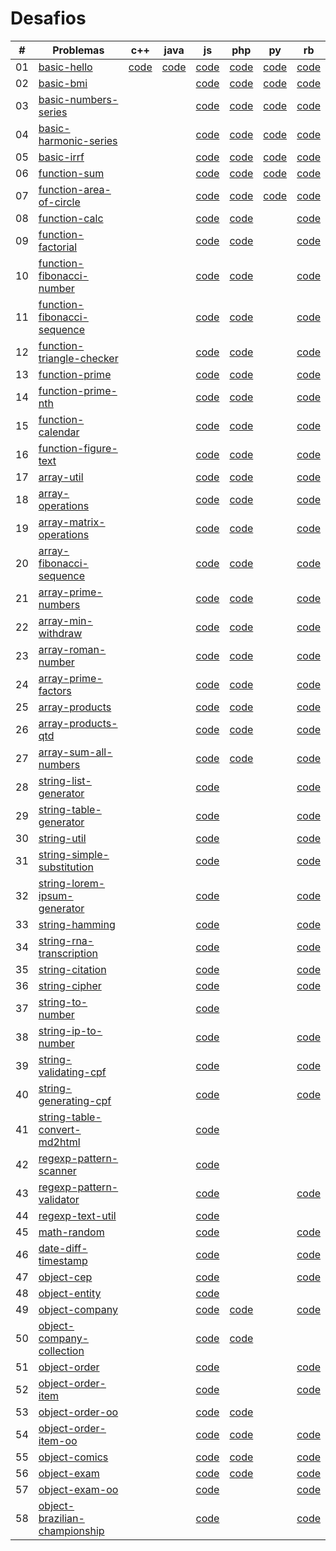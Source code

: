 # Desafios

| #   | Problemas                                                       | c++                                                                                    | java                                                                                    | js                                                                                                      | php                                                                                                    | py                                                                                                    | rb                                                                                                        |
| --- | --------------------------------------------------------------- | -------------------------------------------------------------------------------------- | --------------------------------------------------------------------------------------- | ------------------------------------------------------------------------------------------------------- | ------------------------------------------------------------------------------------------------------ | ----------------------------------------------------------------------------------------------------- | --------------------------------------------------------------------------------------------------------- |
| 01  | [basic-hello](basic-hello/)                                     | [code](https://ifpb.github.io/exercises/problems/algorithms/basic-hello/cpp/code.html) | [code](https://ifpb.github.io/exercises/problems/algorithms/basic-hello/java/code.html) | [code](https://ifpb.github.io/exercises/problems/algorithms/basic-hello/js/code.html)                   | [code](https://ifpb.github.io/exercises/problems/algorithms/basic-hello/php/code.html)                 | [code](https://ifpb.github.io/exercises/problems/algorithms/basic-hello/python/code.html)             | [code](https://ifpb.github.io/exercises/problems/algorithms/basic-hello/ruby/code.html)                   |
| 02  | [basic-bmi](basic-bmi/)                                         |                                                                                        |                                                                                         | [code](https://ifpb.github.io/exercises/problems/algorithms/basic-bmi/js/code.html)                     | [code](https://ifpb.github.io/exercises/problems/algorithms/basic-bmi/php/code.html)                   | [code](https://ifpb.github.io/exercises/problems/algorithms/basic-bmi/python/code.html)               | [code](https://ifpb.github.io/exercises/problems/algorithms/basic-bmi/ruby/code.html)                     |
| 03  | [basic-numbers-series](basic-numbers-series/)                   |                                                                                        |                                                                                         | [code](https://ifpb.github.io/exercises/problems/algorithms/basic-numbers-series/js/code.html)          | [code](https://ifpb.github.io/exercises/problems/algorithms/basic-numbers-series/php/code.html)        | [code](https://ifpb.github.io/exercises/problems/algorithms/basic-numbers-series/python/code.html)    | [code](https://ifpb.github.io/exercises/problems/algorithms/basic-numbers-series/ruby/code.html)          |
| 04  | [basic-harmonic-series](basic-harmonic-series/)                 |                                                                                        |                                                                                         | [code](https://ifpb.github.io/exercises/problems/algorithms/basic-harmonic-series/js/code.html)         | [code](https://ifpb.github.io/exercises/problems/algorithms/basic-harmonic-series/php/code.html)       | [code](https://ifpb.github.io/exercises/problems/algorithms/basic-harmonic-series/python/code.html)   | [code](https://ifpb.github.io/exercises/problems/algorithms/basic-harmonic-series/ruby/code.html)         |
| 05  | [basic-irrf](basic-irrf/)                                       |                                                                                        |                                                                                         | [code](https://ifpb.github.io/exercises/problems/algorithms/basic-irrf/js/code.html)                    | [code](https://ifpb.github.io/exercises/problems/algorithms/basic-irrf/php/code.html)                  | [code](https://ifpb.github.io/exercises/problems/algorithms/basic-irrf/python/code.html)              | [code](https://ifpb.github.io/exercises/problems/algorithms/basic-irrf/ruby/code.html)                    |
| 06  | [function-sum](function-sum/)                                   |                                                                                        |                                                                                         | [code](https://ifpb.github.io/exercises/problems/algorithms/function-sum/js/code.html)                  | [code](https://ifpb.github.io/exercises/problems/algorithms/function-sum/php/code.html)                | [code](https://ifpb.github.io/exercises/problems/algorithms/function-sum/python/code.html)            | [code](https://ifpb.github.io/exercises/problems/algorithms/function-sum/ruby/code.html)                  |
| 07  | [function-area-of-circle](function-area-of-circle/)             |                                                                                        |                                                                                         | [code](https://ifpb.github.io/exercises/problems/algorithms/function-area-of-circle/js/code.html)       | [code](https://ifpb.github.io/exercises/problems/algorithms/function-area-of-circle/php/code.html)     | [code](https://ifpb.github.io/exercises/problems/algorithms/function-area-of-circle/python/code.html) | [code](https://ifpb.github.io/exercises/problems/algorithms/function-area-of-circle/ruby/code.html)       |
| 08  | [function-calc](function-calc/)                                 |                                                                                        |                                                                                         | [code](https://ifpb.github.io/exercises/problems/algorithms/function-calc/js/code.html)                 | [code](https://ifpb.github.io/exercises/problems/algorithms/function-calc/php/code.html)               |                                                                                                       | [code](https://ifpb.github.io/exercises/problems/algorithms/function-calc/ruby/code.html)                 |
| 09  | [function-factorial](function-factorial/)                       |                                                                                        |                                                                                         | [code](https://ifpb.github.io/exercises/problems/algorithms/function-factorial/js/code.html)            | [code](https://ifpb.github.io/exercises/problems/algorithms/function-factorial/php/code.html)          |                                                                                                       | [code](https://ifpb.github.io/exercises/problems/algorithms/function-factorial/ruby/code.html)            |
| 10  | [function-fibonacci-number](function-fibonacci-number/)         |                                                                                        |                                                                                         | [code](https://ifpb.github.io/exercises/problems/algorithms/function-fibonacci-number/js/code.html)     | [code](https://ifpb.github.io/exercises/problems/algorithms/function-fibonacci-number/php/code.html)   |                                                                                                       | [code](https://ifpb.github.io/exercises/problems/algorithms/function-fibonacci-number/ruby/code.html)     |
| 11  | [function-fibonacci-sequence](function-fibonacci-sequence/)     |                                                                                        |                                                                                         | [code](https://ifpb.github.io/exercises/problems/algorithms/function-fibonacci-sequence/js/code.html)   | [code](https://ifpb.github.io/exercises/problems/algorithms/function-fibonacci-sequence/php/code.html) |                                                                                                       | [code](https://ifpb.github.io/exercises/problems/algorithms/function-fibonacci-sequence/ruby/code.html)   |
| 12  | [function-triangle-checker](function-triangle-checker/)         |                                                                                        |                                                                                         | [code](https://ifpb.github.io/exercises/problems/algorithms/function-triangle-checker/js/code.html)     | [code](https://ifpb.github.io/exercises/problems/algorithms/function-triangle-checker/php/code.html)   |                                                                                                       | [code](https://ifpb.github.io/exercises/problems/algorithms/function-triangle-checker/ruby/code.html)     |
| 13  | [function-prime](function-prime/)                               |                                                                                        |                                                                                         | [code](https://ifpb.github.io/exercises/problems/algorithms/function-prime/js/code.html)                | [code](https://ifpb.github.io/exercises/problems/algorithms/function-prime/php/code.html)              |                                                                                                       | [code](https://ifpb.github.io/exercises/problems/algorithms/function-prime/ruby/code.html)                |
| 14  | [function-prime-nth](function-prime-nth/)                       |                                                                                        |                                                                                         | [code](https://ifpb.github.io/exercises/problems/algorithms/function-prime-nth/js/code.html)            | [code](https://ifpb.github.io/exercises/problems/algorithms/function-prime-nth/php/code.html)          |                                                                                                       | [code](https://ifpb.github.io/exercises/problems/algorithms/function-prime-nth/ruby/code.html)            |
| 15  | [function-calendar](function-calendar/)                         |                                                                                        |                                                                                         | [code](https://ifpb.github.io/exercises/problems/algorithms/function-calendar/js/code.html)             | [code](https://ifpb.github.io/exercises/problems/algorithms/function-calendar/php/code.html)           |                                                                                                       | [code](https://ifpb.github.io/exercises/problems/algorithms/function-calendar/ruby/code.html)             |
| 16  | [function-figure-text](function-figure-text/)                   |                                                                                        |                                                                                         | [code](https://ifpb.github.io/exercises/problems/algorithms/function-figure-text/js/code.html)          | [code](https://ifpb.github.io/exercises/problems/algorithms/function-figure-text/php/code.html)        |                                                                                                       | [code](https://ifpb.github.io/exercises/problems/algorithms/function-figure-text/ruby/code.html)          |
| 17  | [array-util](array-util/)                                       |                                                                                        |                                                                                         | [code](https://ifpb.github.io/exercises/problems/algorithms/array-util/js/code.html)                    | [code](https://ifpb.github.io/exercises/problems/algorithms/array-util/php/code.html)                  |                                                                                                       | [code](https://ifpb.github.io/exercises/problems/algorithms/array-util/ruby/code.html)                    |
| 18  | [array-operations](array-operations/)                           |                                                                                        |                                                                                         | [code](https://ifpb.github.io/exercises/problems/algorithms/array-operations/js/code.html)              | [code](https://ifpb.github.io/exercises/problems/algorithms/array-operations/php/code.html)            |                                                                                                       | [code](https://ifpb.github.io/exercises/problems/algorithms/array-operations/ruby/code.html)              |
| 19  | [array-matrix-operations](array-matrix-operations/)             |                                                                                        |                                                                                         | [code](https://ifpb.github.io/exercises/problems/algorithms/array-matrix-operations/js/code.html)       | [code](https://ifpb.github.io/exercises/problems/algorithms/array-matrix-operations/php/code.html)     |                                                                                                       | [code](https://ifpb.github.io/exercises/problems/algorithms/array-matrix-operations/ruby/code.html)       |
| 20  | [array-fibonacci-sequence](array-fibonacci-sequence/)           |                                                                                        |                                                                                         | [code](https://ifpb.github.io/exercises/problems/algorithms/array-fibonacci-sequence/js/code.html)      | [code](https://ifpb.github.io/exercises/problems/algorithms/array-fibonacci-sequence/php/code.html)    |                                                                                                       | [code](https://ifpb.github.io/exercises/problems/algorithms/array-fibonacci-sequence/ruby/code.html)      |
| 21  | [array-prime-numbers](array-prime-numbers/)                     |                                                                                        |                                                                                         | [code](https://ifpb.github.io/exercises/problems/algorithms/array-prime-numbers/js/code.html)           | [code](https://ifpb.github.io/exercises/problems/algorithms/array-prime-numbers/php/code.html)         |                                                                                                       | [code](https://ifpb.github.io/exercises/problems/algorithms/array-prime-numbers/ruby/code.html)           |
| 22  | [array-min-withdraw](array-min-withdraw/)                       |                                                                                        |                                                                                         | [code](https://ifpb.github.io/exercises/problems/algorithms/array-min-withdraw/js/code.html)            | [code](https://ifpb.github.io/exercises/problems/algorithms/array-min-withdraw/php/code.html)          |                                                                                                       | [code](https://ifpb.github.io/exercises/problems/algorithms/array-min-withdraw/ruby/code.html)            |
| 23  | [array-roman-number](array-roman-number/)                       |                                                                                        |                                                                                         | [code](https://ifpb.github.io/exercises/problems/algorithms/array-roman-number/js/code.html)            | [code](https://ifpb.github.io/exercises/problems/algorithms/array-roman-number/php/code.html)          |                                                                                                       | [code](https://ifpb.github.io/exercises/problems/algorithms/array-roman-number/ruby/code.html)            |
| 24  | [array-prime-factors](array-prime-factors/)                     |                                                                                        |                                                                                         | [code](https://ifpb.github.io/exercises/problems/algorithms/array-prime-factors/js/code.html)           | [code](https://ifpb.github.io/exercises/problems/algorithms/array-prime-factors/php/code.html)         |                                                                                                       | [code](https://ifpb.github.io/exercises/problems/algorithms/array-prime-factors/ruby/code.html)           |
| 25  | [array-products](array-products/)                               |                                                                                        |                                                                                         | [code](https://ifpb.github.io/exercises/problems/algorithms/array-products/js/code.html)                | [code](https://ifpb.github.io/exercises/problems/algorithms/array-products/php/code.html)              |                                                                                                       | [code](https://ifpb.github.io/exercises/problems/algorithms/array-products/ruby/code.html)                |
| 26  | [array-products-qtd](array-products-qtd/)                       |                                                                                        |                                                                                         | [code](https://ifpb.github.io/exercises/problems/algorithms/array-products-qtd/js/code.html)            | [code](https://ifpb.github.io/exercises/problems/algorithms/array-products-qtd/php/code.html)          |                                                                                                       | [code](https://ifpb.github.io/exercises/problems/algorithms/array-products-qtd/ruby/code.html)            |
| 27  | [array-sum-all-numbers](array-sum-all-numbers/)                 |                                                                                        |                                                                                         | [code](https://ifpb.github.io/exercises/problems/algorithms/array-sum-all-numbers/js/code.html)         | [code](https://ifpb.github.io/exercises/problems/algorithms/array-sum-all-numbers/php/code.html)       |                                                                                                       | [code](https://ifpb.github.io/exercises/problems/algorithms/array-sum-all-numbers/ruby/code.html)         |
| 28  | [string-list-generator](string-list-generator/)                 |                                                                                        |                                                                                         | [code](https://ifpb.github.io/exercises/problems/algorithms/string-list-generator/js/code.html)         |                                                                                                        |                                                                                                       | [code](https://ifpb.github.io/exercises/problems/algorithms/string-list-generator/ruby/code.html)         |
| 29  | [string-table-generator](string-table-generator/)               |                                                                                        |                                                                                         | [code](https://ifpb.github.io/exercises/problems/algorithms/string-table-generator/js/code.html)        |                                                                                                        |                                                                                                       | [code](https://ifpb.github.io/exercises/problems/algorithms/string-table-generator/ruby/code.html)        |
| 30  | [string-util](string-util/)                                     |                                                                                        |                                                                                         | [code](https://ifpb.github.io/exercises/problems/algorithms/string-util/js/code.html)                   |                                                                                                        |                                                                                                       | [code](https://ifpb.github.io/exercises/problems/algorithms/string-util/ruby/code.html)                   |
| 31  | [string-simple-substitution](string-simple-substitution/)       |                                                                                        |                                                                                         | [code](https://ifpb.github.io/exercises/problems/algorithms/string-simple-substitution/js/code.html)    |                                                                                                        |                                                                                                       | [code](https://ifpb.github.io/exercises/problems/algorithms/string-simple-substitution/ruby/code.html)    |
| 32  | [string-lorem-ipsum-generator](string-lorem-ipsum-generator/)   |                                                                                        |                                                                                         | [code](https://ifpb.github.io/exercises/problems/algorithms/string-lorem-ipsum-generator/js/code.html)  |                                                                                                        |                                                                                                       | [code](https://ifpb.github.io/exercises/problems/algorithms/string-lorem-ipsum-generator/ruby/code.html)  |
| 33  | [string-hamming](string-hamming/)                               |                                                                                        |                                                                                         | [code](https://ifpb.github.io/exercises/problems/algorithms/string-hamming/js/code.html)                |                                                                                                        |                                                                                                       | [code](https://ifpb.github.io/exercises/problems/algorithms/string-hamming/ruby/code.html)                |
| 34  | [string-rna-transcription](string-rna-transcription/)           |                                                                                        |                                                                                         | [code](https://ifpb.github.io/exercises/problems/algorithms/string-rna-transcription/js/code.html)      |                                                                                                        |                                                                                                       | [code](https://ifpb.github.io/exercises/problems/algorithms/string-rna-transcription/ruby/code.html)      |
| 35  | [string-citation](string-citation/)                             |                                                                                        |                                                                                         | [code](https://ifpb.github.io/exercises/problems/algorithms/string-citation/js/code.html)               |                                                                                                        |                                                                                                       | [code](https://ifpb.github.io/exercises/problems/algorithms/string-citation/ruby/code.html)               |
| 36  | [string-cipher](string-cipher/)                                 |                                                                                        |                                                                                         | [code](https://ifpb.github.io/exercises/problems/algorithms/string-cipher/js/code.html)                 |                                                                                                        |                                                                                                       | [code](https://ifpb.github.io/exercises/problems/algorithms/string-cipher/ruby/code.html)                 |
| 37  | [string-to-number](string-to-number/)                           |                                                                                        |                                                                                         | [code](https://ifpb.github.io/exercises/problems/algorithms/string-to-number/js/code.html)              |                                                                                                        |                                                                                                       |                                                                                                           |
| 38  | [string-ip-to-number](string-ip-to-number/)                     |                                                                                        |                                                                                         | [code](https://ifpb.github.io/exercises/problems/algorithms/string-ip-to-number/js/code.html)           |                                                                                                        |                                                                                                       | [code](https://ifpb.github.io/exercises/problems/algorithms/string-ip-to-number/ruby/code.html)           |
| 39  | [string-validating-cpf](string-validating-cpf/)                 |                                                                                        |                                                                                         | [code](https://ifpb.github.io/exercises/problems/algorithms/string-validating-cpf/js/code.html)         |                                                                                                        |                                                                                                       | [code](https://ifpb.github.io/exercises/problems/algorithms/string-validating-cpf/ruby/code.html)         |
| 40  | [string-generating-cpf](string-generating-cpf/)                 |                                                                                        |                                                                                         | [code](https://ifpb.github.io/exercises/problems/algorithms/string-generating-cpf/js/code.html)         |                                                                                                        |                                                                                                       | [code](https://ifpb.github.io/exercises/problems/algorithms/string-generating-cpf/ruby/code.html)         |
| 41  | [string-table-convert-md2html](string-table-convert-md2html/)   |                                                                                        |                                                                                         | [code](https://ifpb.github.io/exercises/problems/algorithms/string-table-convert-md2html/js/code.html)  |                                                                                                        |                                                                                                       |                                                                                                           |
| 42  | [regexp-pattern-scanner](regexp-pattern-scanner/)               |                                                                                        |                                                                                         | [code](https://ifpb.github.io/exercises/problems/algorithms/regexp-pattern-scanner/js/code.html)        |                                                                                                        |                                                                                                       |                                                                                                           |
| 43  | [regexp-pattern-validator](regexp-pattern-validator/)           |                                                                                        |                                                                                         | [code](https://ifpb.github.io/exercises/problems/algorithms/regexp-pattern-validator/js/code.html)      |                                                                                                        |                                                                                                       | [code](https://ifpb.github.io/exercises/problems/algorithms/regexp-pattern-validator/ruby/code.html)      |
| 44  | [regexp-text-util](regexp-text-util/)                           |                                                                                        |                                                                                         | [code](https://ifpb.github.io/exercises/problems/algorithms/regexp-text-util/js/code.html)              |                                                                                                        |                                                                                                       |                                                                                                           |
| 45  | [math-random](math-random/)                                     |                                                                                        |                                                                                         | [code](https://ifpb.github.io/exercises/problems/algorithms/math-random/js/code.html)                   |                                                                                                        |                                                                                                       | [code](https://ifpb.github.io/exercises/problems/algorithms/math-random/ruby/code.html)                   |
| 46  | [date-diff-timestamp](date-diff-timestamp/)                     |                                                                                        |                                                                                         | [code](https://ifpb.github.io/exercises/problems/algorithms/date-diff-timestamp/js/code.html)           |                                                                                                        |                                                                                                       | [code](https://ifpb.github.io/exercises/problems/algorithms/date-diff-timestamp/ruby/code.html)           |
| 47  | [object-cep](object-cep/)                                       |                                                                                        |                                                                                         | [code](https://ifpb.github.io/exercises/problems/algorithms/object-cep/js/code.html)                    |                                                                                                        |                                                                                                       | [code](https://ifpb.github.io/exercises/problems/algorithms/object-cep/ruby/code.html)                    |
| 48  | [object-entity](object-entity/)                                 |                                                                                        |                                                                                         | [code](https://ifpb.github.io/exercises/problems/algorithms/object-entity/js/code.html)                 |                                                                                                        |                                                                                                       |                                                                                                           |
| 49  | [object-company](object-company/)                               |                                                                                        |                                                                                         | [code](https://ifpb.github.io/exercises/problems/algorithms/object-company/js/code.html)                | [code](https://ifpb.github.io/exercises/problems/algorithms/object-company/php/code.html)              |                                                                                                       | [code](https://ifpb.github.io/exercises/problems/algorithms/object-company/ruby/code.html)                |
| 50  | [object-company-collection](object-company-collection/)         |                                                                                        |                                                                                         | [code](https://ifpb.github.io/exercises/problems/algorithms/object-company-collection/js/code.html)     | [code](https://ifpb.github.io/exercises/problems/algorithms/object-company-collection/php/code.html)   |                                                                                                       |                                                                                                           |
| 51  | [object-order](object-order/)                                   |                                                                                        |                                                                                         | [code](https://ifpb.github.io/exercises/problems/algorithms/object-order/js/code.html)                  |                                                                                                        |                                                                                                       | [code](https://ifpb.github.io/exercises/problems/algorithms/object-order/ruby/code.html)                  |
| 52  | [object-order-item](object-order-item/)                         |                                                                                        |                                                                                         | [code](https://ifpb.github.io/exercises/problems/algorithms/object-order-item/js/code.html)             |                                                                                                        |                                                                                                       | [code](https://ifpb.github.io/exercises/problems/algorithms/object-order-item/ruby/code.html)             |
| 53  | [object-order-oo](object-order-oo/)                             |                                                                                        |                                                                                         | [code](https://ifpb.github.io/exercises/problems/algorithms/object-order-oo/js/code.html)               | [code](https://ifpb.github.io/exercises/problems/algorithms/object-order-oo/php/code.html)             |                                                                                                       |                                                                                                           |
| 54  | [object-order-item-oo](object-order-item-oo/)                   |                                                                                        |                                                                                         | [code](https://ifpb.github.io/exercises/problems/algorithms/object-order-item-oo/js/code.html)          | [code](https://ifpb.github.io/exercises/problems/algorithms/object-order-item-oo/php/code.html)        |                                                                                                       | [code](https://ifpb.github.io/exercises/problems/algorithms/object-order-item-oo/ruby/code.html)          |
| 55  | [object-comics](object-comics/)                                 |                                                                                        |                                                                                         | [code](https://ifpb.github.io/exercises/problems/algorithms/object-comics/js/code.html)                 | [code](https://ifpb.github.io/exercises/problems/algorithms/object-comics/php/code.html)               |                                                                                                       | [code](https://ifpb.github.io/exercises/problems/algorithms/object-comics/ruby/code.html)                 |
| 56  | [object-exam](object-exam/)                                     |                                                                                        |                                                                                         | [code](https://ifpb.github.io/exercises/problems/algorithms/object-exam/js/code.html)                   | [code](https://ifpb.github.io/exercises/problems/algorithms/object-exam/php/code.html)                 |                                                                                                       | [code](https://ifpb.github.io/exercises/problems/algorithms/object-exam/ruby/code.html)                   |
| 57  | [object-exam-oo](object-exam-oo/)                               |                                                                                        |                                                                                         | [code](https://ifpb.github.io/exercises/problems/algorithms/object-exam-oo/js/code.html)                |                                                                                                        |                                                                                                       | [code](https://ifpb.github.io/exercises/problems/algorithms/object-exam-oo/ruby/code.html)                |
| 58  | [object-brazilian-championship](object-brazilian-championship/) |                                                                                        |                                                                                         | [code](https://ifpb.github.io/exercises/problems/algorithms/object-brazilian-championship/js/code.html) |                                                                                                        |                                                                                                       | [code](https://ifpb.github.io/exercises/problems/algorithms/object-brazilian-championship/ruby/code.html) |

<!--
Array
array-identity-matrix

Regexp
regexp-search-on-tools

Namespace
namespace-array-util-func
namespace-array-util-object
-->
